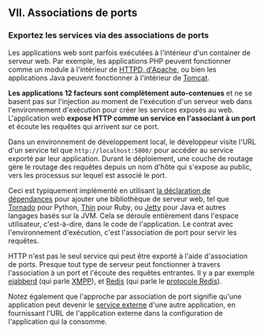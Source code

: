 ## VII. Associations de ports
### Exportez les services via des associations de ports

Les applications web sont parfois exécutées à l'intérieur d'un container de serveur web. Par exemple, les applications PHP peuvent fonctionner comme un module à l'intérieur de [HTTPD, d'Apache](http://httpd.apache.org/), ou bien les applications Java peuvent fonctionner à l'intérieur de [Tomcat](http://tomcat.apache.org/).

**Les applications 12 facteurs sont complètement auto-contenues** et ne se basent pas sur l'injection au moment de l'exécution d'un serveur web dans l'environnement d'exécution pour créer les services exposés au web. L'application web **expose HTTP comme un service en l'associant à un port** et écoute les requêtes qui arrivent sur ce port.

Dans un environnement de développement local, le développeur visite l'URL d'un service tel que `http://localhost:5000/` pour accéder au service exporté par leur application. Durant le déploiement, une couche de routage gère le routage des requêtes depuis un nom d'hôte qui s'expose au public, vers les processus sur lequel est associé le port.

Ceci est typiquement implémenté en utilisant [la déclaration de dépendances](./dependencies) pour ajouter une bibliothèque de serveur web, tel que [Tornado](http://www.tornadoweb.org/) pour Python, [Thin](https://github.com/macournoyer/thin) pour Ruby, ou [Jetty](http://www.eclipse.org/jetty/) pour Java et autres langages basés sur la JVM. Cela se déroule entièrement dans l'espace utilisateur, c'est-à-dire, dans le code de l'application. Le contrat avec l'environnement d'exécution, c'est l'association de port pour servir les requêtes.

HTTP n'est pas le seul service qui peut être exporté à l'aide d'association de ports. Presque tout type de serveur peut fonctionner à travers l'association à un port et l'écoute des requêtes entrantes. Il y a par exemple [ejabberd](http://www.ejabberd.im/) (qui parle [XMPP](http://xmpp.org/)), et [Redis](http://redis.io/) (qui parle le [protocole Redis](http://redis.io/topics/protocol)).

Notez également que l'approche par association de port signifie qu'une application peut devenir le [service externe](./backing-services) d'une autre application, en fournissant l'URL de l'application externe dans la configuration de l'application qui la consomme.
